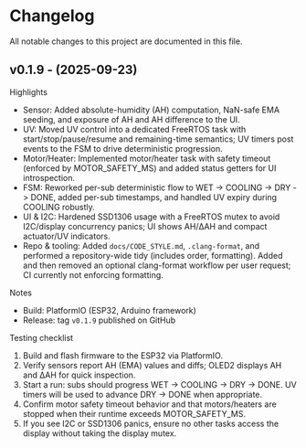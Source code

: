# Changelog

All notable changes to this project are documented in this file.

## v0.1.9 - (2025-09-23)

Highlights
- Sensor: Added absolute-humidity (AH) computation, NaN-safe EMA seeding, and exposure of AH and AH difference to the UI.
- UV: Moved UV control into a dedicated FreeRTOS task with start/stop/pause/resume and remaining-time semantics; UV timers post events to the FSM to drive deterministic progression.
- Motor/Heater: Implemented motor/heater task with safety timeout (enforced by MOTOR_SAFETY_MS) and added status getters for UI introspection.
- FSM: Reworked per-sub deterministic flow to WET -> COOLING -> DRY -> DONE, added per-sub timestamps, and handled UV expiry during COOLING robustly.
- UI & I2C: Hardened SSD1306 usage with a FreeRTOS mutex to avoid I2C/display concurrency panics; UI shows AH/ΔAH and compact actuator/UV indicators.
- Repo & tooling: Added `docs/CODE_STYLE.md`, `.clang-format`, and performed a repository-wide tidy (includes order, formatting). Added and then removed an optional clang-format workflow per user request; CI currently not enforcing formatting.

Notes
- Build: PlatformIO (ESP32, Arduino framework)
- Release: tag `v0.1.9` published on GitHub

Testing checklist
1. Build and flash firmware to the ESP32 via PlatformIO.
2. Verify sensors report AH (EMA) values and diffs; OLED2 displays AH and ΔAH for quick inspection.
3. Start a run: subs should progress WET -> COOLING -> DRY -> DONE. UV timers will be used to advance DRY -> DONE when appropriate.
4. Confirm motor safety timeout behavior and that motors/heaters are stopped when their runtime exceeds MOTOR_SAFETY_MS.
5. If you see I2C or SSD1306 panics, ensure no other tasks access the display without taking the display mutex.

